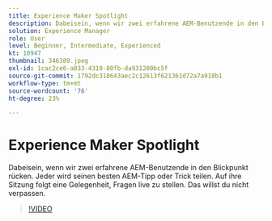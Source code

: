 ```yaml
---
title: Experience Maker Spotlight
description: Dabeisein, wenn wir zwei erfahrene AEM-Benutzende in den Blickpunkt rücken.  Jeder wird seinen besten AEM-Tipp oder Trick teilen. Auf ihre Sitzung folgt eine Gelegenheit, Fragen live zu stellen.  Das willst du nicht verpassen.
solution: Experience Manager
role: User
level: Beginner, Intermediate, Experienced
kt: 10947
thumbnail: 346389.jpeg
exl-id: 1cac2ce6-a033-4319-80fb-da931200bc5f
source-git-commit: 1792dc318643aec2c12613f621361d72a7a918b1
workflow-type: tm+mt
source-wordcount: '76'
ht-degree: 23%

---
```


# Experience Maker Spotlight

Dabeisein, wenn wir zwei erfahrene AEM-Benutzende in den Blickpunkt rücken.  Jeder wird seinen besten AEM-Tipp oder Trick teilen. Auf ihre Sitzung folgt eine Gelegenheit, Fragen live zu stellen.  Das willst du nicht verpassen.

>[!VIDEO](https://video.tv.adobe.com/v/346389/?quality=12&learn=on)
